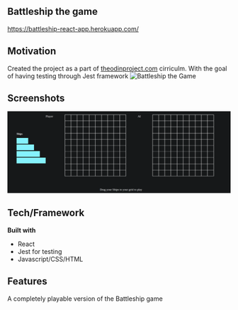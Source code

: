 ## Battleship the game
https://battleship-react-app.herokuapp.com/

## Motivation 
Created the project as a part of [theodinproject.com](https://www.theodinproject.com/courses/javascript/lessons/battleship?ref=lnav) cirriculm. With the goal of having testing through Jest framework
![Battleship the Game](https://en.wikipedia.org/wiki/Battleship_(game))

## Screenshots
![Battleship Picture](src/components/game/battleships.png)

## Tech/Framework
**Built with**
- React
- Jest for testing
- Javascript/CSS/HTML

## Features
A completely playable version of the Battleship game
